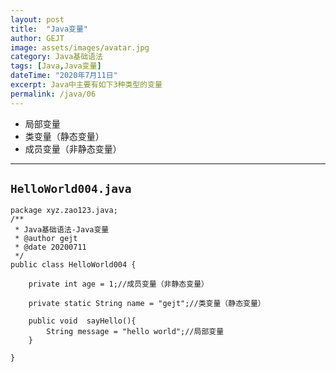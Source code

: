 ```yaml
---
layout: post
title:  "Java变量"
author: GEJT
image: assets/images/avatar.jpg
category: Java基础语法
tags: [Java,Java变量]
dateTime: "2020年7月11日"
excerpt: Java中主要有如下3种类型的变量
permalink: /java/06
---
```


 * 局部变量
 * 类变量（静态变量）
 * 成员变量（非静态变量）

---

## `HelloWorld004.java`
```
package xyz.zao123.java;
/**
 * Java基础语法-Java变量
 * @author gejt
 * @date 20200711
 */
public class HelloWorld004 {

    private int age = 1;//成员变量（非静态变量）

    private static String name = "gejt";//类变量（静态变量）

    public void  sayHello(){
        String message = "hello world";//局部变量
    }

}

```



